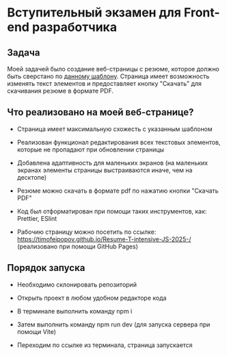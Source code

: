 
# Вступительный экзамен для Front-end разработчика

## Задача

Моей задачей было создание веб-страницы с резюме, которое должно быть сверстано по [данному шаблону](https://www.figma.com/design/0lCK90FekbMPNJOOUuiIV8/exam-cv?node-id=0-3&t=Pq36ybI65EvpiqYd-0). Страница имеет возможность изменять текст элементов и предоставляет кнопку "Скачать" для скачивания резюме в формате PDF.

## Что реализовано на моей веб-странице?

- Страница имеет максимальную схожесть с указанным шаблоном

- Реализован функционал редактирования всех текстовых элементов, которые не пропадают при обновлении страницы

- Добавлена адаптивность для маленьких экранов (на маленьких экранах элементы страницы выстраиваются иначе, чем на десктопе)

- Резюме можно скачать в формате pdf по нажатию кнопки "Скачать PDF"

- Код был отформатирован при помощи таких инструментов, как: Prettier, ESlint

- Рабочию страницу можно посетить по ссылке: https://timofeipopov.github.io/Resume-T-intensive-JS-2025-/ (реализовано при помощи GitHub Pages)

## Порядок запуска

- Необходимо склонировать репозиторий

- Открыть проект в любом удобном редакторе кода

- В терминале выполнить команду npm i

- Затем выполнить команду npm run dev (для запуска сервера при помощи Vite)

- Переходим по ссылке из терминала, страница запускается 